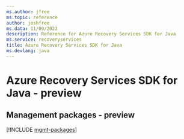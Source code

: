 ```yaml
---
ms.author: jfree
ms.topic: reference
author: joshfree
ms.data: 11/09/2022
description: Reference for Azure Recovery Services SDK for Java
ms.service: recoveryservices
title: Azure Recovery Services SDK for Java
ms.devlang: java
---
```

# Azure Recovery Services SDK for Java - preview

## Management packages - preview
[!INCLUDE [mgmt-packages](recovery-services-mgmt-index.md)]